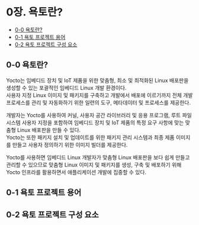 # 0장. **욕토란?**

  * [0-0 욕토란?](#0-0-욕토란)
  * [0-1 욕토 프로젝트 용어](#0-1-욕토-프로젝트-용어)
  * [0-2 욕토 프로젝트 구성 요소](#0-2-욕토-프로젝트-구성-요소)

## 0-0 욕토란?  
  Yocto는 임베디드 장치 및 IoT 제품을 위한 맞춤형, 최소 및 최적화된 Linux 배포판을 생성할 수 있는 포괄적인 임베디드 Linux 개발 환경이다.  
  사용자 지정 Linux 이미지 및 패키지를 구축하고 개발에서 배포에 이르기까지 전체 개발 프로세스를 관리 및 자동화하기 위한 일련의 도구, 메타데이터 및 프로세스를 제공한다.

  개발자는 Yocto를 사용하여 커널, 사용자 공간 라이브러리 및 응용 프로그램, 루트 파일 시스템 사용자 지정을 포함하여 임베디드 장치 및 IoT 제품의 특정 요구 사항에 맞는 맞춤형 Linux 배포판을 만들 수 있다.  
  Yocto는 또한 패키지 설치 및 업데이트를 위한 패키지 관리 시스템과 최종 제품 이미지를 만들고 사용자 정의하기 위한 이미지 빌더를 제공한다.  

  Yocto를 사용하면 임베디드 Linux 개발자가 맞춤형 Linux 배포판을 보다 쉽게 만들고 관리할 수 있으므로 맞춤형 Linux 이미지 및 패키지를 생성, 구축 및 배포하기 위해 Yocto 인프라를 활용하면서 애플리케이션 개발에 집중할 수 있다.

## 0-1 욕토 프로젝트 용어

## 0-2 욕토 프로젝트 구성 요소